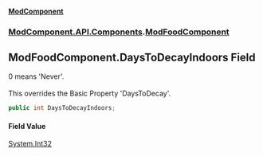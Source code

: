 #### [ModComponent](index.md 'index')
### [ModComponent.API.Components](index.md#ModComponent.API.Components 'ModComponent.API.Components').[ModFoodComponent](ModFoodComponent.md 'ModComponent.API.Components.ModFoodComponent')

## ModFoodComponent.DaysToDecayIndoors Field

0 means 'Never'.<br/>  
This overrides the Basic Property 'DaysToDecay'.

```csharp
public int DaysToDecayIndoors;
```

#### Field Value
[System.Int32](https://docs.microsoft.com/en-us/dotnet/api/System.Int32 'System.Int32')